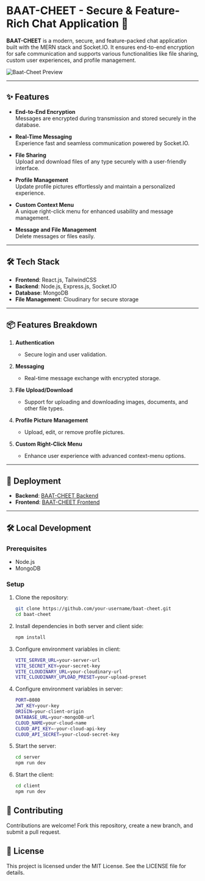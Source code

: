 # BAAT-CHEET - Secure & Feature-Rich Chat Application 🚀  

**BAAT-CHEET** is a modern, secure, and feature-packed chat application built with the MERN stack and Socket.IO. It ensures end-to-end encryption for safe communication and supports various functionalities like file sharing, custom user experiences, and profile management.  

![Baat-Cheet Preview]()  

---

## ✨ Features  

- **End-to-End Encryption**  
  Messages are encrypted during transmission and stored securely in the database.  

- **Real-Time Messaging**  
  Experience fast and seamless communication powered by Socket.IO.  

- **File Sharing**  
  Upload and download files of any type securely with a user-friendly interface.  

- **Profile Management**  
  Update profile pictures effortlessly and maintain a personalized experience.  

- **Custom Context Menu**  
  A unique right-click menu for enhanced usability and message management.  

- **Message and File Management**  
  Delete messages or files easily.  

---

## 🛠️ Tech Stack  

- **Frontend**: React.js, TailwindCSS  
- **Backend**: Node.js, Express.js, Socket.IO  
- **Database**: MongoDB  
- **File Management**: Cloudinary for secure storage  

---

## 📦 Features Breakdown  

1. **Authentication**  
   - Secure login and user validation.  

2. **Messaging**  
   - Real-time message exchange with encrypted storage.  

3. **File Upload/Download**  
   - Support for uploading and downloading images, documents, and other file types.  

4. **Profile Picture Management**  
   - Upload, edit, or remove profile pictures.  

5. **Custom Right-Click Menu**  
   - Enhance user experience with advanced context-menu options.  

---

## 🚀 Deployment  

- **Backend**: [BAAT-CHEET Backend](https://baatcheet-io-76lz.onrender.com)  
- **Frontend**: [BAAT-CHEET Frontend]()  

---

## 🛠️ Local Development  

### Prerequisites  
- Node.js  
- MongoDB  

### Setup  

1. Clone the repository:  
    ```bash  
    git clone https://github.com/your-username/baat-cheet.git  
    cd baat-cheet  
    ```
2. Install dependencies in both server and client side:
    ```bash
    npm install
    ```
3. Configure environment variables in client:
    ```bash 
    VITE_SERVER_URL=your-server-url
    VITE_SECRET_KEY=your-secret-key
    VITE_CLOUDINARY_URL=your-cloudinary-url
    VITE_CLOUDINARY_UPLOAD_PRESET=your-upload-preset
    ```
4. Configure environment variables in server:
    ```bash 
    PORT=8080
    JWT_KEY=your-key
    ORIGIN=your-client-origin
    DATABASE_URL=your-mongoDB-url
    CLOUD_NAME=your-cloud-name
    CLOUD_API_KEY=-your-cloud-api-key
    CLOUD_API_SECRET=your-cloud-secret-key
    ```
5. Start the server:
    ```bash
    cd server
    npm run dev
    ```
6. Start the client:
    ```bash
    cd client
    npm run dev
    ```


## 🤝 Contributing
Contributions are welcome! Fork this repository, create a new branch, and submit a pull request.

## 📝 License
This project is licensed under the MIT License. See the LICENSE file for details.
